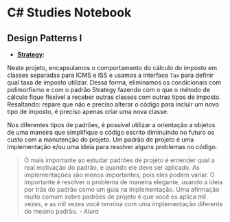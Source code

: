 # C# Studies Notebook

## Design Patterns I

- **[Strategy](https://github.com/luizoux/c-sharp-studies/tree/main/DesignPatternsI/Strategy):** 

Neste projeto, encapsulamos o comportamento do cálculo do imposto em classes separadas para ICMS e ISS e usamos a interface `Tax` para definir qual taxa de imposto utilizar. Dessa forma, eliminamos os condicionais com polimorfismo e com o padrão Strategy fazendo com o que o método de cálculo fique flexível a receber outras classes com outras tipos de imposto. Resaltando: repare que não e preciso alterar o código para incluir um novo tipo de imposto, é preciso apenas criar uma nova classe.

Nos diferentes tipos de padrões, é possível utilizar a orientação a objetos de uma maneira que simplifique o código escrito diminuindo no futuro os custo com a manutenção do projeto. Um padrão de projeto é uma implementação e/ou uma ideia para resolver alguns problemas no código.

> O mais importante ao estudar padrões de projeto é entender qual a real motivação do padrão, e quando ele deve ser aplicado. As implementações são menos importantes, pois eles podem variar. O importante é resolver o problema de maneira elegante, usando a ideia por trás do padrão como um guia na implementação. Uma afirmação muito comum sobre padrões de projeto é que você os aplica mil vezes, e as mil vezes você termina com uma implementação diferente do mesmo padrão. *- Alura*